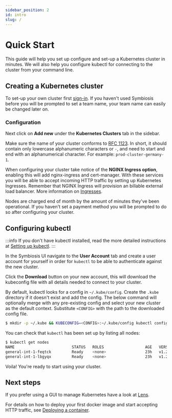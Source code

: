 ```yaml
---
sidebar_position: 2
id: intro
slug: /
---
```


# Quick Start

This guide will help you set up configure and set-up a Kubernetes cluster in minutes. We will also help you configure kubectl for connecting to the cluster from your command line.

## Creating a Kubernetes cluster

To set-up your own cluster first [sign-in](https://app.symbiosis.host/signin). If you haven't used Symbiosis before you will be prompted to set a team name, your team name can easily be changed later on.

### Configuration

Next click on **Add new** under the **Kubernetes Clusters** tab in the sidebar.

Make sure the name of your cluster conforms to [RFC 1123](https://datatracker.ietf.org/doc/html/rfc1123). In short, it should contain only lowercase alphanumeric characters or `-`, and need to start and end with an alphanumerical character. For example: `prod-cluster-germany-1`.


When configuring your cluster take notice of the **NGINX Ingress option**,
enabling this will add nginx-ingress and cert-manager. With these services you
will be able to accept incoming HTTP traffic by setting up Kubernetes
Ingresses. Remember that NGINX Ingress will provision an billable external load
balancer. More information on [Ingresses](/guides/ingresses).

Nodes are charged end of month by the amount of minutes they've been operational. If you haven't set a payment method you will be prompted to do so after configuring your cluster.

## Configuring kubectl

:::info
If you don't have kubectl installed, read the more detailed instructions at [Setting up kubectl](/overview/kubectl).
:::


In the Symbiosis UI navigate to the **User Account** tab and create a user account for yourself in order for `kubectl` to be able to authenticate against the new cluster.

Click the **Download** button on your new account, this will download the kubeconfig file with all details needed to connect to your cluster.

By default, kubectl looks for a config in `~/.kube/config`. Create the `.kube` directory if it doesn't exist and add the config. The below command will optionally merge with any pre-existing config and select your new cluster as the default context. Substitute `<CONFIG>` with the path to the downloaded config file.

```bash
$ mkdir -p ~/.kube && KUBECONFIG=<CONFIG>:~/.kube/config kubectl config view --flatten > ~/.kube/config
```

You can check that `kubectl` has been set up by listing all nodes:

```bash
$ kubectl get nodes
NAME                         STATUS   ROLES                  AGE   VERSION
general-int-1-feqtck         Ready    <none>                 23h   v1.23.5
general-int-1-lbgyqx         Ready    <none>                 23h   v1.23.5
```

Voila! You're ready to start using your cluster.

## Next steps

If you prefer using a GUI to manage Kubernetes have a look at [Lens](https://k8slens.dev).

For details on how to deploy your first docker image and start accepting HTTP traffic, see [Deploying a container](/overview/deploying-a-container).
